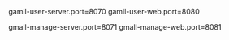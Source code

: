 
gamll-user-server.port=8070
gamll-user-web.port=8080

gmall-manage-server.port=8071
gmall-manage-web.port=8081